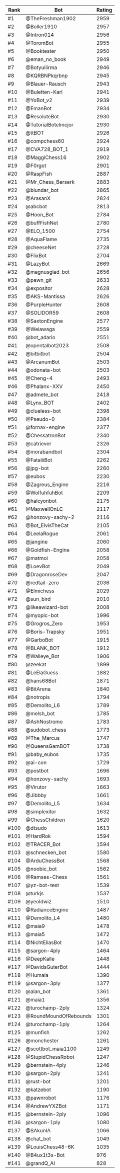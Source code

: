 Rank|Bot|Rating
---|---|---
#1|@TheFreshman1902|2959
#2|@Boller1910|2957
#3|@Intron014|2956
#4|@ToromBot|2955
#5|@Booktester|2950
#6|@eman_no_book|2949
#7|@Botyuliirma|2946
#8|@KQRBNPkqrbnp|2945
#9|@Blauer-Rausch|2943
#10|@Buletten-Karl|2941
#11|@YoBot_v2|2939
#12|@EmanBot|2934
#13|@ResoluteBot|2930
#14|@TutorialBotelmejor|2930
#15|@ttBOT|2926
#16|@compchess60|2924
#17|@CVA728_BOT_1|2919
#18|@MaggiChess16|2902
#19|@F0rgot|2901
#20|@RaspFish|2887
#21|@Mr_Chess_Berserk|2883
#22|@blundar_bot|2865
#23|@ArasanX|2824
#24|@abcbot|2813
#25|@Hoon_Bot|2784
#26|@buffFishNet|2780
#27|@ELO_1500|2754
#28|@AquaFlame|2735
#29|@cheeseNet|2728
#30|@FlixBot|2704
#31|@LazyBot|2669
#32|@magnusglad_bot|2656
#33|@pawn_git|2633
#34|@expositor|2628
#35|@AKS-Mantissa|2626
#36|@PurpleHunter|2608
#37|@SOLIDOR59|2608
#38|@SaxtonEngine|2577
#39|@Weiawaga|2559
#40|@bot_adario|2551
#41|@opentalbot2023|2508
#42|@bitbitbot|2504
#43|@ArcanumBot|2503
#44|@odonata-bot|2503
#45|@Cheng-4|2493
#46|@Phalanx-XXV|2450
#47|@admete_bot|2418
#48|@Lynx_BOT|2402
#49|@clueless-bot|2398
#50|@Pseudo-0|2384
#51|@fornax-engine|2377
#52|@ChessatronBot|2340
#53|@catriever|2326
#54|@morabandbot|2304
#55|@FataliiBot|2262
#56|@jpg-bot|2260
#57|@eubos|2230
#58|@Zagreus_Engine|2216
#59|@WolfuhfuhBot|2209
#60|@halcyonbot|2175
#61|@MaxwellOnLC|2117
#62|@honzovy-sachy-2|2116
#63|@Bot_ElvisTheCat|2105
#64|@LeelaRogue|2061
#65|@jangine|2060
#66|@Goldfish-Engine|2058
#67|@matmoi|2058
#68|@LoevBot|2049
#69|@DragonroseDev|2047
#70|@redtail-zero|2036
#71|@Elmichess|2029
#72|@sun_bird|2010
#73|@likeawizard-bot|2008
#74|@myopic-bot|1996
#75|@Grogros_Zero|1953
#76|@Boris-Trapsky|1951
#77|@GarboBot|1915
#78|@BLANK_BOT|1912
#79|@Walleye_Bot|1906
#80|@zeekat|1899
#81|@LeElaGuess|1882
#82|@hans68Bot|1871
#83|@BitArena|1840
#84|@notropis|1794
#85|@Demolito_L6|1789
#86|@melsh_bot|1785
#87|@AshNostromo|1783
#88|@sudobot_chess|1773
#89|@The_Marcus|1747
#90|@QueensGamBOT|1738
#91|@baby_eubos|1735
#92|@ai-con|1729
#93|@postbot|1696
#94|@honzovy-sachy|1693
#95|@Virutor|1663
#96|@Jibbby|1661
#97|@Demolito_L5|1634
#98|@simplexitor|1632
#99|@ChessChildren|1620
#100|@dtsudo|1613
#101|@HardRok|1594
#102|@TRACER_Bot|1594
#103|@schnecken_bot|1580
#104|@ArduChessBot|1568
#105|@noobic_bot|1562
#106|@Ramses-Chess|1561
#107|@yz-bot-test|1539
#108|@turkjs|1537
#109|@yeoldwiz|1510
#110|@RadianceEngine|1487
#111|@Demolito_L4|1480
#112|@maia9|1478
#113|@maia5|1472
#114|@NichtEliasBot|1470
#115|@sargon-4ply|1464
#116|@DeepKalle|1448
#117|@DavidsGuterBot|1444
#118|@Humaia|1390
#119|@sargon-3ply|1377
#120|@alan_bot|1361
#121|@maia1|1356
#122|@turochamp-2ply|1324
#123|@RoundMoundOfRebounds|1301
#124|@turochamp-1ply|1264
#125|@munfish|1262
#126|@monchester|1261
#127|@scottbot_maia1100|1249
#128|@StupidChessRobot|1247
#129|@bernstein-4ply|1246
#130|@sargon-2ply|1241
#131|@rust-bot|1201
#132|@katzebot|1190
#133|@pawnrobot|1176
#134|@AndrewYXZBot|1171
#135|@bernstein-2ply|1096
#136|@sargon-1ply|1080
#137|@SAkunIA|1066
#138|@chat_bot|1049
#139|@LouisChess48-6K|1035
#140|@B4ux1t3s-Bot|976
#141|@grandQ_AI|828
